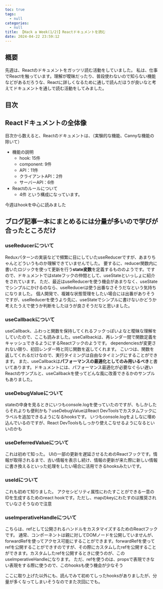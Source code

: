 ```yaml
---
toc: true
tags:
  - null
categories:
  - null
title: 【Hack a Week(1/2)】Reactドキュメントを読む
date: 2024-04-22 23:59:12
---
```


## 概要

先週は、Reactのドキュメントをガッツリ読む活動をしていました。
私は、仕事でReactを触っています。理解が曖昧だったり、普段使わないので知らない機能などがあるだろうな、Reactに詳しくなるために通しで読んだほうが良いなと考えてドキュメントを通しで読む活動をしてみました。

## 目次
<!-- toc -->

<!--more-->

## Reactドキュメントの全体像
目次から数えると、Reactのドキュメントは、（実験的な機能、Cannyな機能の除いて）
- 機能の説明
  - hook: 15件
  - component: 9件
  - API：11件
  - クライアントAPI：2件
  - サーバーAPI：6件
- Reactのルールについて
  - 4件
という構成になっています。

今週はhookを中心に読みました

## ブログ記事一本にまとめるには分量が多いので学びが合ったところだけ
### useReducerについて
Reduxパターンの実装などで頻繁に目にしていたuseReducerですが、あまりちゃんとどういうものか理解できていませんでした。
要するに、reducer関数内に書いたロジックを使って更新を行う**state変数**を定義するもののようです。ですので、ドキュメントではstateフックの仲間として、useStateといっしょに紹介をされています。
ただ、最近はuseReducerを使う機会があまりなく、useStateでシンプルにかけるのなら、useReducerは使う出番なさそうだなという気持ちになりました。
個人開発で、複雑な状態管理をしたい場合には出番がありそうですが、useReducerを使うより先に、useStateでシンプルに書けないかどうか考えたうえで使うか判断をしたほうが良さそうだなと思いました。

### useCallbackについて
useCallback、ふわっと関数を保持してくれるフックっぽいよなと曖昧な理解をしていたので、ここも読みました。useCallbackは、再レンダー間で関数定義をキャッシュできるようにするReactフックのようです。
dependenciesが変更されない限り、初回レンダー時と同じ関数を返してくれます。
こいつは、関数を返してくれるだけなので、実行タイミングは自由なタイミングにすることができます。
また、useCallbackは**パフォーマンスの最適化としてのみ用いるべき**と書いてあります。ドキュメントには、パフォーマンス最適化が必要なぐらい遅いReactのサンプルと、useCallbackを使ってどんな風に改善できるかのサンプルもありました。

### useDebugValueについて
stateの中身を見るときにいつもconsole.logを使っていたのですが、もしかしたらそれよりも便利かも？useDebugValueはReact DevToolsでカスタムフックにラベルを追加できるようになるhooksです。
いつもconsole.logをよしなに埋め込んでいるのですが、React DevToolsもしっかり使えこなせるようになるといいのかも

### useDeferredValueについて
これは初めて知った。
UIの一部の更新を遅延させるためのReactフックです。情報が取得されるまで、古い情報を表示し続け、情報の更新が来た際に新しい情報に書き換えるといった処理をしたい場合に活用できるhooksみたいです。

### useIdについて
これも初めて知りました。
アクセシビリティ属性にわたすことができる一意のIDを生成するためのreact hookです。ただし、mapのkeyにわたすのは推奨されていなさそうなので注意

### useImperativeHandleについて
こちらは、refとして公開されるハンドルをカスタマイズするためのReactフックです。
通常、コンポーネントは親に対してDOMノードを公開していませんが、forwardRefを使ってアクセス可能にすることができます。forwardRefを使ってrefを公開することができすのですが、その際にカスタムしたrefを公開することができます。カスタムしたrefを公開するときに使うのが、このuseImperativeHandleになります。
ただ、refを使うのは、propsで表現できない表現をする際に使うので、このhooksも使う機会が少なそう

ここに取り上げた以外にも、読んでみて初めてしったhooksがありましたが、分量が多くなってしまいそうなのでまた次回にでも。